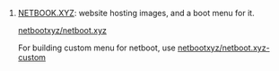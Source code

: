  1. [NETBOOK.XYZ](https://netboot.xyz/): website hosting images, and a boot menu for it.
    
    [netbootxyz/netboot.xyz](https://github.com/netbootxyz/netboot.xyz)
    
    For building custom menu for netboot, use [netbootxyz/netboot.xyz-custom](https://github.com/netbootxyz/netboot.xyz-custom)
